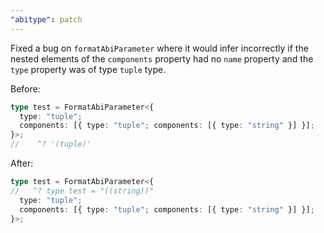 ```yaml
---
"abitype": patch
---
```


Fixed a bug on `formatAbiParameter` where it would infer incorrectly if the nested elements of the `components` property had no `name` property and the `type` property was of type `tuple` type.

Before:

```ts
type test = FormatAbiParameter<{
  type: "tuple";
  components: [{ type: "tuple"; components: [{ type: "string" }] }];
}>;
//    ^? '(tuple)'
```

After:

```ts
type test = FormatAbiParameter<{
//   ^? type test = "((string))"
  type: "tuple";
  components: [{ type: "tuple"; components: [{ type: "string" }] }];
}>;
```
